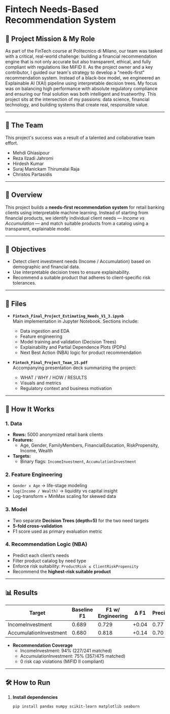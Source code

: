 # Fintech Needs-Based Recommendation System

## 🎯 Project Mission & My Role
As part of the FinTech course at Politecnico di Milano, our team was tasked with a critical, real-world challenge: building a financial recommendation engine that is not only accurate but also transparent, ethical, and fully compliant with regulations like MiFID II.
As the project owner and a key contributor, I guided our team's strategy to develop a "needs-first" recommendation system. Instead of a black-box model, we engineered an Explainable AI (XAI) pipeline using interpretable decision trees. My focus was on balancing high performance with absolute regulatory compliance and ensuring our final solution was both intelligent and trustworthy.
This project sits at the intersection of my passions: data science, financial technology, and building systems that create real, responsible value.

---

## 🤝 The Team
This project's success was a result of a talented and collaborative team effort.

- Mehdi Ghiasipour
- Reza Ilzadi Jahromi
- Hirdesh Kumar
- Suraj Manickam Thirumalai Raja
- Christos Partasidis

---

## 📌 Overview

This project builds a **needs-first recommendation system** for retail banking clients using interpretable machine learning. Instead of starting from financial products, we identify individual client needs — *Income vs Accumulation* — and match suitable products from a catalog using a transparent, explainable model.

---

## 🎯 Objectives

- Detect client investment needs (Income / Accumulation) based on demographic and financial data.
- Use interpretable decision trees to ensure explainability.
- Recommend a suitable product that adheres to client-specific risk tolerances.

---

## 🧩 Files

- **`Fintech_Final_Project_Estimating_Needs_V1_3.ipynb`**  
  Main implementation in Jupyter Notebook. Sections include:
  - Data ingestion and EDA
  - Feature engineering
  - Model training and validation (Decision Trees)
  - Explainability and Partial Dependence Plots (PDPs)
  - Next Best Action (NBA) logic for product recommendation

- **`Fintech_Final_Project_Team_15.pdf`**  
  Accompanying presentation deck summarizing the project:  
  - WHAT / WHY / HOW / RESULTS  
  - Visuals and metrics  
  - Regulatory context and business motivation

---

## 🧠 How It Works

### 1. Data

- **Rows:** 5000 anonymized retail bank clients  
- **Features:**  
  - Age, Gender, FamilyMembers, FinancialEducation, RiskPropensity, Income, Wealth  
- **Targets:**  
  - Binary flags: `IncomeInvestment`, `AccumulationInvestment`

### 2. Feature Engineering

- `Gender x Age` → life-stage modeling  
- `log(Income / Wealth)` → liquidity vs capital insight  
- Log-transform + MinMax scaling for skewed data  

### 3. Model

- Two separate **Decision Trees (depth=5)** for the two need targets  
- **5-fold cross-validation**  
- F1 score used as primary evaluation metric

### 4. Recommendation Logic (NBA)

- Predict each client’s needs
- Filter product catalog by need type
- Enforce risk suitability: `ProductRisk ≤ ClientRiskPropensity`
- Recommend the **highest-risk suitable product**

---

## 📊 Results

| Target                | Baseline F1 | F1 w/ Engineering | Δ F1  | Precision | Recall |
|-----------------------|-------------|-------------------|-------|-----------|--------|
| IncomeInvestment      | 0.689       | 0.729             | +0.04 | 0.77      | 0.79   |
| AccumulationInvestment| 0.680       | 0.818             | +0.14 | 0.70      | 0.72   |

- **Recommendation Coverage**  
  - IncomeInvestment: 94% (227/241 matched)  
  - AccumulationInvestment: 75% (357/475 matched)  
  - 0 risk cap violations (MiFID II compliant)

---

## 🛠️ How to Run

1. **Install dependencies**
   ```bash
   pip install pandas numpy scikit-learn matplotlib seaborn
